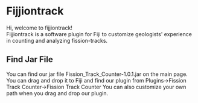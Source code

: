 # Fijjiontrack
Hi, welcome to fijjiontrack! \
Fijjiontrack is a software plugin for Fiji to customize geologists' experience in counting and analyzing fission-tracks.

## Find Jar File
You can find our jar file Fission_Track_Counter-1.0.1.jar on the main page. \
You can drag and drop it to Fiji and find our plugin from Plugins->Fission Track Counter->Fission Track Counter
You can also customize your own path when you drag and drop our plugin.


